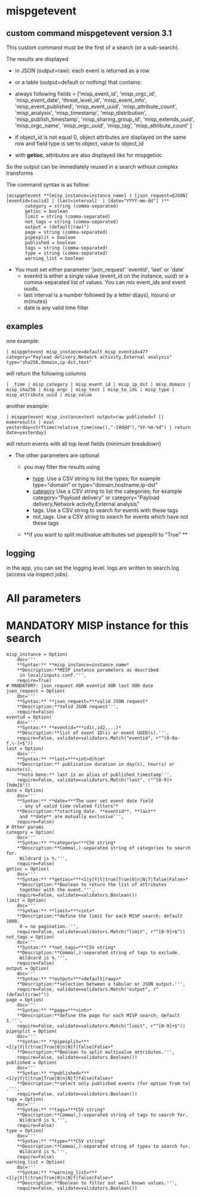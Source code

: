 # mispgetevent
## custom command mispgetevent version 3.1
This custom command must be the first of a search (or a sub-search).

The results are displayed
 - in JSON (output=raw): each event is returned as a row
 - or a table (output=default or nothing) that contains:  

- always following fields = ['misp_event_id', 'misp_orgc_id', 'misp_event_date', 'threat_level_id', 'misp_event_info', 'misp_event_published', 'misp_event_uuid', 'misp_attribute_count', 'misp_analysis', 'misp_timestamp', 'misp_distribution', 'misp_publish_timestamp', 'misp_sharing_group_id', 'misp_extends_uuid', 'misp_orgc_name', 'misp_orgc_uuid', 'misp_tag', 'misp_attribute_count' ]
- if object_id is not equal 0, object attributes are displayed on the same row and field type is set to object, value to object_id
- with **getioc**, attributes are also displayed like for mispgetioc

So the output can be immediately reused in a search without complex transforms

The command syntax is as follow:

    |mispgetevent **[misp_instance=instance_name] ( [json_request=@JSON] [eventid=(uu)id] | [last=interval]  | [date="YYYY-mm-dd"] )**
           category = string (comma-separated)
           getioc = boolean
           limit = string (comma-separated)
           not_tags = string (comma-separated)
           output = (default|raw)")
           page = string (comma-separated)
           pipesplit = boolean
           published = boolean
           tags = string (comma-separated)
           type = string (comma-separated)
           warning_list = boolean

- You must set either parameter 'json_request' 'eventid', 'last' or 'date'
    + eventid is either a single value (event_id on the instance, uuid) or a comma-separated list of values. You can mix event_ids and event uuids.
    + last interval is a number followed by a letter d(ays), h(ours) or m(inutes)
    + date is any valid time filter

## examples
one example:

    | mispgetevent misp_instance=default_misp eventid=477 category="Payload delivery,Network activity,External analysis" type="sha256,domain,ip-dst,text"

will return the following columns

    | _time | misp_category | misp_event_id | misp_ip_dst | misp_domain | misp_sha256 | misp_orgc | misp_text | misp_to_ids | misp_type | misp_attribute_uuid | misp_value

another example:

    | mispgetevent misp_instance=test output=raw published=f [| makeresults | eval yesterday=strftime(relative_time(now(),"-10d@d"),"%Y-%m-%d") | return date=yesterday]

will return events with all top level fields (minimum breakdown)

- The other parameters are optional
    + you may filter the results using
        - [type](https://www.circl.lu/doc/misp/categories-and-types/#types). Use a CSV string to list the types; for example type="domain" or type="domain,hostname,ip-dst"
        - [category](https://www.circl.lu/doc/misp/categories-and-types/#categories) Use a CSV string to list the categories; for example category="Payload delivery" or category="Payload delivery,Network activity,External analysis"
        - tags. Use a CSV string to search for events with these tags
        - not_tags. Use a CSV string to search for events which have not these tags

    + **if you want to split multivalue attributes set pipesplit to "True" **  


## logging
in the app, you can set the logging level. logs are written to search.log (access via inspect jobs).

# All parameters

   # MANDATORY MISP instance for this search
    misp_instance = Option(
        doc='''
        **Syntax:** **misp_instance=instance_name*
        **Description:**MISP instance parameters as described
         in local/inputs.conf.''',
        require=True)
    # MANDATORY: json_request XOR eventid XOR last XOR date
    json_request = Option(
        doc='''
        **Syntax:** **json_request=***valid JSON request*
        **Description:**Valid JSON request''',
        require=False)
    eventid = Option(
        doc='''
        **Syntax:** **eventid=***id1(,id2,...)*
        **Description:**list of event ID(s) or event UUID(s).''',
        require=False, validate=validators.Match("eventid", r"^[0-9a-f,\-]+$"))
    last = Option(
        doc='''
        **Syntax:** **last=***<int>d|h|m*
        **Description:** publication duration in day(s), hour(s) or minute(s).
        **nota bene:** last is an alias of published_timestamp''',
        require=False, validate=validators.Match("last", r"^[0-9]+[hdm]$"))
    date = Option(
        doc='''
        **Syntax:** **date=***The user set event date field
         - any of valid time related filters"*
        **Description:**starting date. **eventid**, **last**
         and **date** are mutually exclusive''',
        require=False)
    # Other params
    category = Option(
        doc='''
        **Syntax:** **category=***CSV string*
        **Description:**Comma(,)-separated string of categories to search for.
         Wildcard is %.''',
        require=False)
    getioc = Option(
        doc='''
        **Syntax:** **getioc=***<1|y|Y|t|true|True|0|n|N|f|false|False>*
        **Description:**Boolean to return the list of attributes
         together with the event.''',
        require=False, validate=validators.Boolean())
    limit = Option(
        doc='''
        **Syntax:** **limit=***<int>*
        **Description:**define the limit for each MISP search; default 1000.
         0 = no pagination.''',
        require=False, validate=validators.Match("limit", r"^[0-9]+$"))
    not_tags = Option(
        doc='''
        **Syntax:** **not_tags=***CSV string*
        **Description:**Comma(,)-separated string of tags to exclude.
         Wildcard is %.''',
        require=False)
    output = Option(
        doc='''
        **Syntax:** **output=***<default|rawy>*
        **Description:**selection between a tabular or JSON output.''',
        require=False, validate=validators.Match("output", r"(default|raw)"))
    page = Option(
        doc='''
        **Syntax:** **page=***<int>*
        **Description:**define the page for each MISP search; default 1.''',
        require=False, validate=validators.Match("limit", r"^[0-9]+$"))
    pipesplit = Option(
        doc='''
        **Syntax:** **pipesplit=***<1|y|Y|t|true|True|0|n|N|f|false|False>*
        **Description:**Boolean to split multivalue attributes.''',
        require=False, validate=validators.Boolean())
    published = Option(
        doc='''
        **Syntax:** **published=***<1|y|Y|t|true|True|0|n|N|f|false|False>*
        **Description:**select only published events (for option from to) .''',
        require=False, validate=validators.Boolean())
    tags = Option(
        doc='''
        **Syntax:** **tags=***CSV string*
        **Description:**Comma(,)-separated string of tags to search for.
         Wildcard is %.''',
        require=False)
    type = Option(
        doc='''
        **Syntax:** **type=***CSV string*
        **Description:**Comma(,)-separated string of types to search for.
         Wildcard is %.''',
        require=False)
    warning_list = Option(
        doc='''
        **Syntax:** **warning_list=***<1|y|Y|t|true|True|0|n|N|f|false|False>*
        **Description:**Boolean to filter out well known values.''',
        require=False, validate=validators.Boolean())
